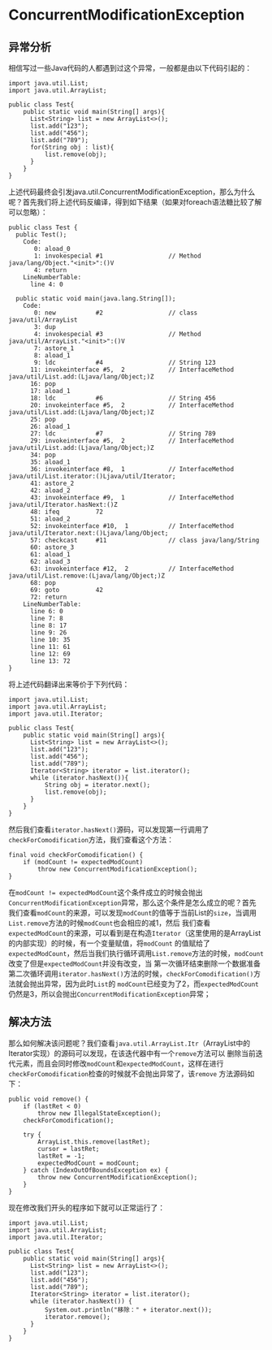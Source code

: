 # ConcurrentModificationException
## 异常分析
相信写过一些Java代码的人都遇到过这个异常，一般都是由以下代码引起的：
```
import java.util.List;
import java.util.ArrayList;

public class Test{
    public static void main(String[] args){
      List<String> list = new ArrayList<>();
      list.add("123");
      list.add("456");
      list.add("789");
      for(String obj : list){
          list.remove(obj);
      }
    }
}
```
上述代码最终会引发java.util.ConcurrentModificationException，那么为什么呢？首先我们将上述代码反编译，得到如下结果（如果对foreach语法糖比较了解可以忽略）：
```
public class Test {
  public Test();
    Code:
       0: aload_0
       1: invokespecial #1                  // Method java/lang/Object."<init>":()V
       4: return
    LineNumberTable:
      line 4: 0

  public static void main(java.lang.String[]);
    Code:
       0: new           #2                  // class java/util/ArrayList
       3: dup
       4: invokespecial #3                  // Method java/util/ArrayList."<init>":()V
       7: astore_1
       8: aload_1
       9: ldc           #4                  // String 123
      11: invokeinterface #5,  2            // InterfaceMethod java/util/List.add:(Ljava/lang/Object;)Z
      16: pop
      17: aload_1
      18: ldc           #6                  // String 456
      20: invokeinterface #5,  2            // InterfaceMethod java/util/List.add:(Ljava/lang/Object;)Z
      25: pop
      26: aload_1
      27: ldc           #7                  // String 789
      29: invokeinterface #5,  2            // InterfaceMethod java/util/List.add:(Ljava/lang/Object;)Z
      34: pop
      35: aload_1
      36: invokeinterface #8,  1            // InterfaceMethod java/util/List.iterator:()Ljava/util/Iterator;
      41: astore_2
      42: aload_2
      43: invokeinterface #9,  1            // InterfaceMethod java/util/Iterator.hasNext:()Z
      48: ifeq          72
      51: aload_2
      52: invokeinterface #10,  1           // InterfaceMethod java/util/Iterator.next:()Ljava/lang/Object;
      57: checkcast     #11                 // class java/lang/String
      60: astore_3
      61: aload_1
      62: aload_3
      63: invokeinterface #12,  2           // InterfaceMethod java/util/List.remove:(Ljava/lang/Object;)Z
      68: pop
      69: goto          42
      72: return
    LineNumberTable:
      line 6: 0
      line 7: 8
      line 8: 17
      line 9: 26
      line 10: 35
      line 11: 61
      line 12: 69
      line 13: 72
}
```
将上述代码翻译出来等价于下列代码：
```
import java.util.List;
import java.util.ArrayList;
import java.util.Iterator;

public class Test{
    public static void main(String[] args){
      List<String> list = new ArrayList<>();
      list.add("123");
      list.add("456");
      list.add("789");
      Iterator<String> iterator = list.iterator();
      while (iterator.hasNext()){
          String obj = iterator.next();
          list.remove(obj);
      }
    }
}
```
然后我们查看`iterator.hasNext()`源码，可以发现第一行调用了`checkForComodification`方法，我们查看这个方法：

```
final void checkForComodification() {
    if (modCount != expectedModCount)
        throw new ConcurrentModificationException();
}
```
在`modCount != expectedModCount`这个条件成立的时候会抛出`ConcurrentModificationException`异常，那么这个条件是怎么成立的呢？首先
我们查看`modCount`的来源，可以发现`modCount`的值等于当前List的`size`，当调用`List.remove`方法的时候`modCount`也会相应的减1，然后
我们查看`expectedModCount`的来源，可以看到是在构造`Iterator`（这里使用的是ArrayList的内部实现）的时候，有一个变量赋值，将`modCount`
的值赋给了`expectedModCount`，然后当我们执行循环调用`List.remove`方法的时候，`modCount`改变了但是`expectedModCount`并没有改变，当
第一次循环结束删除一个数据准备第二次循环调用`iterator.hasNext()`方法的时候，`checkForComodification()`方法就会抛出异常，因为此时`List`的
`modCount`已经变为了2，而`expectedModCount`仍然是3，所以会抛出`ConcurrentModificationException`异常；

## 解决方法
那么如何解决该问题呢？我们查看`java.util.ArrayList.Itr`（ArrayList中的Iterator实现）的源码可以发现，在该迭代器中有一个`remove`方法可以
删除当前迭代元素，而且会同时修改`modCount`和`expectedModCount`，这样在进行`checkForComodification`检查的时候就不会抛出异常了，该`remove`
方法源码如下：
```
public void remove() {
    if (lastRet < 0)
        throw new IllegalStateException();
    checkForComodification();

    try {
        ArrayList.this.remove(lastRet);
        cursor = lastRet;
        lastRet = -1;
        expectedModCount = modCount;
    } catch (IndexOutOfBoundsException ex) {
        throw new ConcurrentModificationException();
    }
}
```
现在修改我们开头的程序如下就可以正常运行了：
```
import java.util.List;
import java.util.ArrayList;
import java.util.Iterator;

public class Test{
    public static void main(String[] args){
      List<String> list = new ArrayList<>();
      list.add("123");
      list.add("456");
      list.add("789");
      Iterator<String> iterator = list.iterator();
      while (iterator.hasNext()) {
          System.out.println("移除：" + iterator.next());
          iterator.remove();
      }
    }
}
```